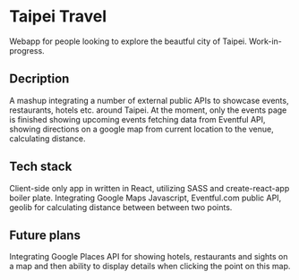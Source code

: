 # Taipei Travel

Webapp for people looking to explore the beautful city of Taipei.
Work-in-progress.

## Decription

A mashup integrating a number of external public APIs to showcase events, restaurants, hotels etc. around Taipei. At the moment, only the events page is finished showing upcoming events fetching data from Eventful API, showing directions on a google map from current location to the venue, calculating distance.

## Tech stack

Client-side only app in written in React, utilizing SASS and create-react-app boiler plate.
Integrating Google Maps Javascript, Eventful.com public API, geolib for calculating distance between between two points.

## Future plans

Integrating Google Places API for showing hotels, restaurants and sights on a map and then ability to display details when clicking the point on this map.
